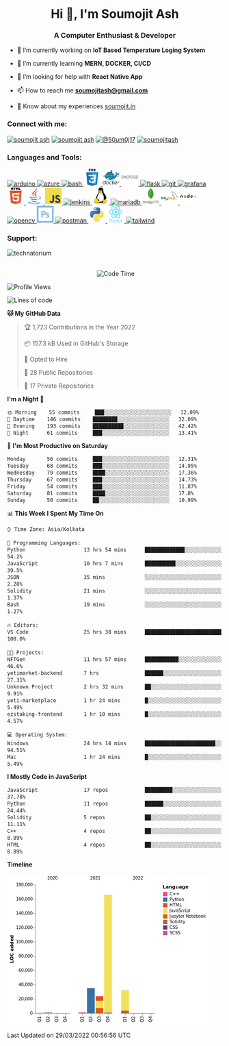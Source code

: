 <h1 align="center">Hi 👋, I'm Soumojit Ash</h1>
<h3 align="center">A Computer Enthusiast & Developer</h3>

- 🔭 I’m currently working on **IoT Based Temperature Loging System**

- 🌱 I’m currently learning **MERN, DOCKER, CI/CD**

- 🤝 I’m looking for help with **React Native App**

- 📫 How to reach me **soumojitash@gmail.com**

- 📄 Know about my experiences [soumojit.in](soumojit.in)

<h3 align="left">Connect with me:</h3>
<p align="left">
<a href="https://linkedin.com/in/soumojit ash" target="blank"><img align="center" src="https://raw.githubusercontent.com/rahuldkjain/github-profile-readme-generator/master/src/images/icons/Social/linked-in-alt.svg" alt="soumojit ash" height="30" width="40" /></a>
<a href="https://fb.com/soumojit ash" target="blank"><img align="center" src="https://raw.githubusercontent.com/rahuldkjain/github-profile-readme-generator/master/src/images/icons/Social/facebook.svg" alt="soumojit ash" height="30" width="40" /></a>
<a href="https://instagram.com/@50um0j17" target="blank"><img align="center" src="https://raw.githubusercontent.com/rahuldkjain/github-profile-readme-generator/master/src/images/icons/Social/instagram.svg" alt="@50um0j17" height="30" width="40" /></a>
<a href="https://www.hackerrank.com/soumojitash" target="blank"><img align="center" src="https://raw.githubusercontent.com/rahuldkjain/github-profile-readme-generator/master/src/images/icons/Social/hackerrank.svg" alt="soumojitash" height="30" width="40" /></a>
</p>

<h3 align="left">Languages and Tools:</h3>
<p align="left"> <a href="https://www.arduino.cc/" target="_blank"> <img src="https://cdn.worldvectorlogo.com/logos/arduino-1.svg" alt="arduino" width="40" height="40"/> </a> <a href="https://azure.microsoft.com/en-in/" target="_blank"> <img src="https://www.vectorlogo.zone/logos/microsoft_azure/microsoft_azure-icon.svg" alt="azure" width="40" height="40"/> </a> <a href="https://www.gnu.org/software/bash/" target="_blank"> <img src="https://www.vectorlogo.zone/logos/gnu_bash/gnu_bash-icon.svg" alt="bash" width="40" height="40"/> </a> <a href="https://www.w3schools.com/css/" target="_blank"> <img src="https://raw.githubusercontent.com/devicons/devicon/master/icons/css3/css3-original-wordmark.svg" alt="css3" width="40" height="40"/> </a> <a href="https://www.docker.com/" target="_blank"> <img src="https://raw.githubusercontent.com/devicons/devicon/master/icons/docker/docker-original-wordmark.svg" alt="docker" width="40" height="40"/> </a> <a href="https://expressjs.com" target="_blank"> <img src="https://raw.githubusercontent.com/devicons/devicon/master/icons/express/express-original-wordmark.svg" alt="express" width="40" height="40"/> </a> <a href="https://flask.palletsprojects.com/" target="_blank"> <img src="https://www.vectorlogo.zone/logos/pocoo_flask/pocoo_flask-icon.svg" alt="flask" width="40" height="40"/> </a> <a href="https://git-scm.com/" target="_blank"> <img src="https://www.vectorlogo.zone/logos/git-scm/git-scm-icon.svg" alt="git" width="40" height="40"/> </a> <a href="https://grafana.com" target="_blank"> <img src="https://www.vectorlogo.zone/logos/grafana/grafana-icon.svg" alt="grafana" width="40" height="40"/> </a> <a href="https://www.w3.org/html/" target="_blank"> <img src="https://raw.githubusercontent.com/devicons/devicon/master/icons/html5/html5-original-wordmark.svg" alt="html5" width="40" height="40"/> </a> <a href="https://www.java.com" target="_blank"> <img src="https://raw.githubusercontent.com/devicons/devicon/master/icons/java/java-original.svg" alt="java" width="40" height="40"/> </a> <a href="https://developer.mozilla.org/en-US/docs/Web/JavaScript" target="_blank"> <img src="https://raw.githubusercontent.com/devicons/devicon/master/icons/javascript/javascript-original.svg" alt="javascript" width="40" height="40"/> </a> <a href="https://www.jenkins.io" target="_blank"> <img src="https://www.vectorlogo.zone/logos/jenkins/jenkins-icon.svg" alt="jenkins" width="40" height="40"/> </a> <a href="https://www.linux.org/" target="_blank"> <img src="https://raw.githubusercontent.com/devicons/devicon/master/icons/linux/linux-original.svg" alt="linux" width="40" height="40"/> </a> <a href="https://mariadb.org/" target="_blank"> <img src="https://www.vectorlogo.zone/logos/mariadb/mariadb-icon.svg" alt="mariadb" width="40" height="40"/> </a> <a href="https://www.mongodb.com/" target="_blank"> <img src="https://raw.githubusercontent.com/devicons/devicon/master/icons/mongodb/mongodb-original-wordmark.svg" alt="mongodb" width="40" height="40"/> </a> <a href="https://www.mysql.com/" target="_blank"> <img src="https://raw.githubusercontent.com/devicons/devicon/master/icons/mysql/mysql-original-wordmark.svg" alt="mysql" width="40" height="40"/> </a> <a href="https://nodejs.org" target="_blank"> <img src="https://raw.githubusercontent.com/devicons/devicon/master/icons/nodejs/nodejs-original-wordmark.svg" alt="nodejs" width="40" height="40"/> </a> <a href="https://opencv.org/" target="_blank"> <img src="https://www.vectorlogo.zone/logos/opencv/opencv-icon.svg" alt="opencv" width="40" height="40"/> </a> <a href="https://www.photoshop.com/en" target="_blank"> <img src="https://raw.githubusercontent.com/devicons/devicon/master/icons/photoshop/photoshop-line.svg" alt="photoshop" width="40" height="40"/> </a> <a href="https://postman.com" target="_blank"> <img src="https://www.vectorlogo.zone/logos/getpostman/getpostman-icon.svg" alt="postman" width="40" height="40"/> </a> <a href="https://www.python.org" target="_blank"> <img src="https://raw.githubusercontent.com/devicons/devicon/master/icons/python/python-original.svg" alt="python" width="40" height="40"/> </a> <a href="https://reactjs.org/" target="_blank"> <img src="https://raw.githubusercontent.com/devicons/devicon/master/icons/react/react-original-wordmark.svg" alt="react" width="40" height="40"/> </a> <a href="https://tailwindcss.com/" target="_blank"> <img src="https://www.vectorlogo.zone/logos/tailwindcss/tailwindcss-icon.svg" alt="tailwind" width="40" height="40"/> </a> </p>

<h3 align="left">Support:</h3>
<p><a href="https://www.buymeacoffee.com/technatorium"> <img align="left" src="https://cdn.buymeacoffee.com/buttons/v2/default-yellow.png" height="50" width="210" alt="technatorium" /></a></p><br>
<br>

<!--START_SECTION:waka-->
![Code Time](http://img.shields.io/badge/Code%20Time-372%20hrs%2024%20mins-blue)

![Profile Views](http://img.shields.io/badge/Profile%20Views-0-blue)

![Lines of code](https://img.shields.io/badge/From%20Hello%20World%20I%27ve%20Written-259%20Thousand%20lines%20of%20code-blue)

**🐱 My GitHub Data** 

> 🏆 1,723 Contributions in the Year 2022
 > 
> 📦 157.3 kB Used in GitHub's Storage 
 > 
> 💼 Opted to Hire
 > 
> 📜 28 Public Repositories 
 > 
> 🔑 17 Private Repositories  
 > 
**I'm a Night 🦉** 

```text
🌞 Morning    55 commits     ███░░░░░░░░░░░░░░░░░░░░░░   12.09% 
🌆 Daytime    146 commits    ████████░░░░░░░░░░░░░░░░░   32.09% 
🌃 Evening    193 commits    ██████████░░░░░░░░░░░░░░░   42.42% 
🌙 Night      61 commits     ███░░░░░░░░░░░░░░░░░░░░░░   13.41%

```
📅 **I'm Most Productive on Saturday** 

```text
Monday       56 commits     ███░░░░░░░░░░░░░░░░░░░░░░   12.31% 
Tuesday      68 commits     ███░░░░░░░░░░░░░░░░░░░░░░   14.95% 
Wednesday    79 commits     ████░░░░░░░░░░░░░░░░░░░░░   17.36% 
Thursday     67 commits     ███░░░░░░░░░░░░░░░░░░░░░░   14.73% 
Friday       54 commits     ███░░░░░░░░░░░░░░░░░░░░░░   11.87% 
Saturday     81 commits     ████░░░░░░░░░░░░░░░░░░░░░   17.8% 
Sunday       50 commits     ██░░░░░░░░░░░░░░░░░░░░░░░   10.99%

```


📊 **This Week I Spent My Time On** 

```text
⌚︎ Time Zone: Asia/Kolkata

💬 Programming Languages: 
Python                   13 hrs 54 mins      █████████████░░░░░░░░░░░░   54.2% 
JavaScript               10 hrs 7 mins       ██████████░░░░░░░░░░░░░░░   39.5% 
JSON                     35 mins             ░░░░░░░░░░░░░░░░░░░░░░░░░   2.28% 
Solidity                 21 mins             ░░░░░░░░░░░░░░░░░░░░░░░░░   1.37% 
Bash                     19 mins             ░░░░░░░░░░░░░░░░░░░░░░░░░   1.27%

🔥 Editors: 
VS Code                  25 hrs 38 mins      █████████████████████████   100.0%

🐱‍💻 Projects: 
NFTGen                   11 hrs 57 mins      ███████████░░░░░░░░░░░░░░   46.6% 
yetimarket-backend       7 hrs               ██████░░░░░░░░░░░░░░░░░░░   27.31% 
Unknown Project          2 hrs 32 mins       ██░░░░░░░░░░░░░░░░░░░░░░░   9.91% 
yeti-marketplace         1 hr 24 mins        █░░░░░░░░░░░░░░░░░░░░░░░░   5.49% 
ezstaking-frontend       1 hr 10 mins        █░░░░░░░░░░░░░░░░░░░░░░░░   4.57%

💻 Operating System: 
Windows                  24 hrs 14 mins      ███████████████████████░░   94.51% 
Mac                      1 hr 24 mins        █░░░░░░░░░░░░░░░░░░░░░░░░   5.49%

```

**I Mostly Code in JavaScript** 

```text
JavaScript               17 repos            █████████░░░░░░░░░░░░░░░░   37.78% 
Python                   11 repos            ██████░░░░░░░░░░░░░░░░░░░   24.44% 
Solidity                 5 repos             ██░░░░░░░░░░░░░░░░░░░░░░░   11.11% 
C++                      4 repos             ██░░░░░░░░░░░░░░░░░░░░░░░   8.89% 
HTML                     4 repos             ██░░░░░░░░░░░░░░░░░░░░░░░   8.89%

```


**Timeline**

![Chart not found](https://raw.githubusercontent.com/Soumojit28/Soumojit28/main/charts/bar_graph.png) 


 Last Updated on 29/03/2022 00:56:56 UTC
<!--END_SECTION:waka-->

